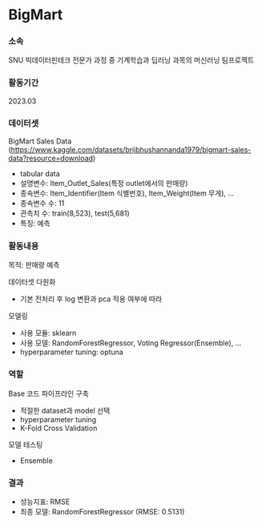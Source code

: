 # BigMart

### 소속
SNU 빅데이터핀테크  전문가 과정 중 기계학습과 딥러닝 과목의 머신러닝 팀프로젝트

### 활동기간
2023.03

### 데이터셋
BigMart Sales Data (https://www.kaggle.com/datasets/brijbhushannanda1979/bigmart-sales-data?resource=download)
- tabular data
- 설명변수: Item_Outlet_Sales(특정 outlet에서의 판매량)
- 종속변수: Item_Identifier(Item 식별번호), Item_Weight(Item 무게), ...
- 종속변수 수: 11
- 관측치 수: train(8,523), test(5,681)
- 특징: 예측

### 활동내용
목적: 판매량 예측

데이터셋 다원화
- 기본 전처리 후 log 변환과 pca 적용 여부에 따라

모델링 
- 사용 모듈: sklearn
- 사용 모델: RandomForestRegressor, Voting Regressor(Ensemble), ...
- hyperparameter tuning: optuna

### 역할
Base 코드 파이프라인 구축
- 적절한 dataset과 model 선택
- hyperparameter tuning
- K-Fold Cross Validation

모델 테스팅
- Ensemble

### 결과
- 성능지표: RMSE
- 최종 모델: RandomForestRegressor (RMSE: 0.5131)

